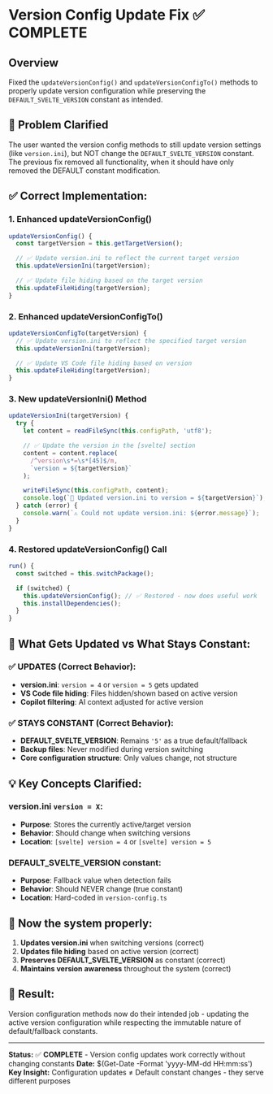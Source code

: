 # Version Config Update Fix ✅ COMPLETE

## Overview

Fixed the `updateVersionConfig()` and `updateVersionConfigTo()` methods to properly update version configuration while preserving the `DEFAULT_SVELTE_VERSION` constant as intended.

## 🎯 Problem Clarified

The user wanted the version config methods to still update version settings (like `version.ini`), but NOT change the `DEFAULT_SVELTE_VERSION` constant. The previous fix removed all functionality, when it should have only removed the DEFAULT constant modification.

## ✅ **Correct Implementation:**

### **1. Enhanced updateVersionConfig()**

```javascript
updateVersionConfig() {
  const targetVersion = this.getTargetVersion();

  // ✅ Update version.ini to reflect the current target version
  this.updateVersionIni(targetVersion);

  // ✅ Update file hiding based on the target version
  this.updateFileHiding(targetVersion);
}
```

### **2. Enhanced updateVersionConfigTo()**

```javascript
updateVersionConfigTo(targetVersion) {
  // ✅ Update version.ini to reflect the specified target version
  this.updateVersionIni(targetVersion);

  // ✅ Update VS Code file hiding based on version
  this.updateFileHiding(targetVersion);
}
```

### **3. New updateVersionIni() Method**

```javascript
updateVersionIni(targetVersion) {
  try {
    let content = readFileSync(this.configPath, 'utf8');

    // ✅ Update the version in the [svelte] section
    content = content.replace(
      /^version\s*=\s*[45]$/m,
      `version = ${targetVersion}`
    );

    writeFileSync(this.configPath, content);
    console.log(`🔧 Updated version.ini to version = ${targetVersion}`);
  } catch (error) {
    console.warn(`⚠️ Could not update version.ini: ${error.message}`);
  }
}
```

### **4. Restored updateVersionConfig() Call**

```javascript
run() {
  const switched = this.switchPackage();

  if (switched) {
    this.updateVersionConfig(); // ✅ Restored - now does useful work
    this.installDependencies();
  }
}
```

## 🔧 **What Gets Updated vs What Stays Constant:**

### **✅ UPDATES (Correct Behavior):**

- **version.ini**: `version = 4` or `version = 5` gets updated
- **VS Code file hiding**: Files hidden/shown based on active version
- **Copilot filtering**: AI context adjusted for active version

### **✅ STAYS CONSTANT (Correct Behavior):**

- **DEFAULT_SVELTE_VERSION**: Remains `'5'` as a true default/fallback
- **Backup files**: Never modified during version switching
- **Core configuration structure**: Only values change, not structure

## 💡 **Key Concepts Clarified:**

### **version.ini `version = X`:**

- **Purpose**: Stores the currently active/target version
- **Behavior**: Should change when switching versions
- **Location**: `[svelte] version = 4` or `[svelte] version = 5`

### **DEFAULT_SVELTE_VERSION constant:**

- **Purpose**: Fallback value when detection fails
- **Behavior**: Should NEVER change (true constant)
- **Location**: Hard-coded in `version-config.ts`

## 🎯 **Now the system properly:**

1. **Updates version.ini** when switching versions (correct)
2. **Updates file hiding** based on active version (correct)
3. **Preserves DEFAULT_SVELTE_VERSION** as constant (correct)
4. **Maintains version awareness** throughout the system (correct)

## 🎉 **Result:**

Version configuration methods now do their intended job - updating the active version configuration while respecting the immutable nature of default/fallback constants.

---

**Status:** ✅ **COMPLETE** - Version config updates work correctly without changing constants
**Date:** $(Get-Date -Format 'yyyy-MM-dd HH:mm:ss')
**Key Insight:** Configuration updates ≠ Default constant changes - they serve different purposes
